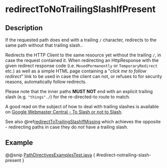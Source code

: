 # redirectToNoTrailingSlashIfPresent

## Description

If the requested path does end with a trailing `/` character,
redirects to the same path without that trailing slash..

Redirects the HTTP Client to the same resource yet without the trailing `/`, in case the request contained it.
When redirecting an HttpResponse with the given redirect response code (i.e. `MovedPermanently` or `TemporaryRedirect`
etc.) as well as a simple HTML page containing a "*click me to follow redirect*" link to be used in case the client can not,
or refuses to for security reasons, automatically follow redirects.

Please note that the inner paths **MUST NOT** end with an explicit trailing slash (e.g. `"things"./`)
for the re-directed-to route to match.

A good read on the subject of how to deal with trailing slashes is available on [Google Webmaster Central - To Slash or not to Slash](http://googlewebmastercentral.blogspot.de/2010/04/to-slash-or-not-to-slash.html).

See also @ref[redirectToTrailingSlashIfMissing](redirectToTrailingSlashIfMissing.md) which achieves the opposite - redirecting paths in case they do *not* have a trailing slash.

## Example

@@snip [PathDirectivesExamplesTest.java](../../../../../../../test/java/docs/http/javadsl/server/directives/PathDirectivesExamplesTest.java) { #redirect-notrailing-slash-present }
